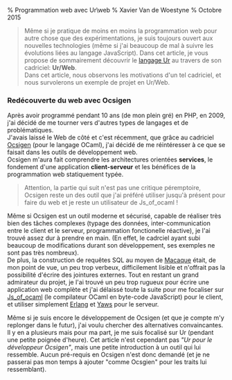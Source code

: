 % Programmation web avec Ur\\web
% Xavier Van de Woestyne
% Octobre 2015

> Même si je pratique de moins en moins la programmation web pour autre
> chose que des expérimentations, je suis toujours ouvert aux nouvelles
> technologies (même si j'ai beaucoup de mal à suivre les évolutions liées
> au langage JavaScript). Dans cet article, je vous propose de sommairement
> découvrir le [langage Ur](http://http://www.impredicative.com/ur/) au
> travers de son cadriciel: **Ur/Web**. \
> Dans cet article, nous observons les motivations d'un tel cadriciel, et
> nous survolerons un exemple de projet en Ur/Web.


### Redécouverte du web avec Ocsigen

Après avoir programmé pendant 10 ans (de mon plein gré) en PHP, en 2009, j'ai
décidé de me tourner vers d'autres types de langages et de problématiques.\
J'avais laissé le Web de côté et c'est récemment, que grâce au cadriciel
[Ocsigen](http://ocsigen.org) (pour le langage OCaml), j'ai décidé de me
réintéresser à ce que se faisait dans les outils de développement web.\
Ocsigen m'aura fait comprendre les architectures orientées **services**,
le fondement d'une application **client-serveur** et les bénéfices de la
programmation web statiquement typée.

> Attention, la partie qui suit n'est pas une critique péremptoire, Ocsigen
> reste un des outil que j'ai préféré utiliser jusqu'à présent pour faire
> du web et je reste un utilisateur de Js_of_ocaml !

Même si Ocsigen est un outil moderne et sécurisé, capable de réaliser très
bien des tâches complexes (typage des données, inter-communication entre le
client et le serveur, programmation fonctionelle réactive), je l'ai trouvé
assez dur à prendre en main. (En effet, le cadrciel ayant subi beaucoup de
modifications durant son développement, ses exemples ne sont pas très
nombreux). \
De plus, la construction de requêtes SQL au moyen de
[Macaque](https://github.com/ocsigen/macaque) était, de mon point de vue,
un peu trop verbeux, difficilement lisible et n'offrait pas la possibilité
d'écrire des jointures externes. Tout en restant un grand admirateur du projet,
je l'ai trouvé un peu trop rugueux pour écrire une application web complète
et j'ai délaissé toute la suite pour me focaliser sur
[Js_of_ocaml](http://ocsigen.org/js_of_ocaml/) (le compilateur OCaml en
byte-code JavaScript) pour le client, et utiliser simplement
[Erlang](http://erlang.org) et [Yaws](http://yaws.hyber.org) pour le serveur.

Même si je suis encore le développement de Ocsigen (et que je compte m'y
replonger dans le futur), j'ai voulu chercher des alternatives convaincantes. Il
y en a plusieurs mais pour ma part, je me suis focalisé sur Ur (pendant une
petite poignée d'heure). Cet article n'est cependant pas *"Ur pour le
développeur Ocsigen"*, mais une petite introduction à un outil qui lui
ressemble. Aucun pré-requis en Ocsigen n'est donc demandé (et je ne passerai
pas mon temps à ajouter "comme Ocsgien" pour les traits lui ressemblant).

